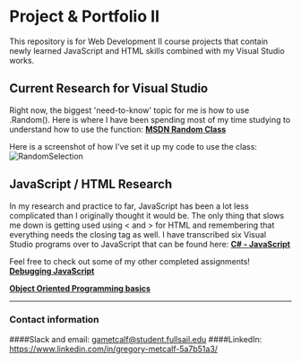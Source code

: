 # Project & Portfolio II

This repository is for Web Development II course projects that contain newly learned JavaScript and HTML skills combined with my Visual Studio works.

## Current Research for Visual Studio

Right now, the biggest 'need-to-know' topic for me is how to use .Random().  Here is where I have been spending most of my time studying to understand how to use the function: **[MSDN Random Class](https://docs.microsoft.com/en-us/dotnet/api/system.random?view=netframework-4.8)**

Here is a screenshot of how I've set it up my code to use the class:
![RandomSelection](https://drive.google.com/uc?id=1WYwzvlhF8rXF4YvenCc-FK_vVjxnt6lj)


## JavaScript / HTML Research

In my research and practice to far, JavaScript has been a lot less complicated than I originally thought it would be.  The only thing that slows me down is getting used using < and > for HTML and remembering that everything needs the closing tag as well.  I have transcribed six Visual Studio programs over to JavaScript that can be found here: **[C# - JavaScript](https://github.com/GAMetcalf/Greg_Metcalf_Portfolio/tree/master/JS%20Projects%201-6)**

Feel free to check out some of my other completed assignments!<br>
**[Debugging JavaScript](https://github.com/GAMetcalf/Greg_Metcalf_Portfolio/tree/master/Metcalf_Greg_debug)**

**[Object Oriented Programming basics](https://github.com/GAMetcalf/Greg_Metcalf_Portfolio/tree/master/Metcalf_Greg_oop)**

--------------------------

### Contact information
####Slack and email:  gametcalf@student.fullsail.edu
####LinkedIn:  https://www.linkedin.com/in/gregory-metcalf-5a7b51a3/
